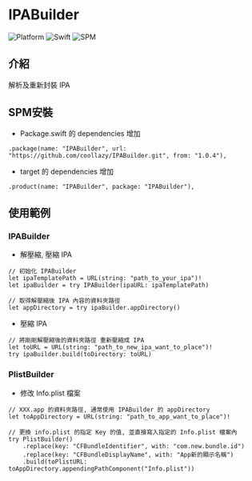 # IPABuilder

![Platform](https://img.shields.io/badge/platform-macOS%20%7C%20Linux-lightgrey)
![Swift](https://img.shields.io/badge/Swift-5.9-orange)
![SPM](https://img.shields.io/badge/SPM-Supported-green)

## 介紹

解析及重新封裝 IPA

## SPM安裝

- Package.swift 的 dependencies 增加

```
.package(name: "IPABuilder", url: "https://github.com/coollazy/IPABuilder.git", from: "1.0.4"),
```

- target 的 dependencies 增加

```
.product(name: "IPABuilder", package: "IPABuilder"),
```

## 使用範例

### IPABuilder

- 解壓縮, 壓縮 IPA

```
// 初始化 IPABuilder
let ipaTemplatePath = URL(string: "path_to_your_ipa")!
let ipaBuilder = try IPABuilder(ipaURL: ipaTemplatePath)

// 取得解壓縮後 IPA 內容的資料夾路徑
let appDirectory = try ipaBuilder.appDirectory()
```

- 壓縮 IPA

```
// 將剛剛解壓縮後的資料夾路徑 重新壓縮成 IPA
let toURL = URL(string: "path_to_new_ipa_want_to_place")!
try ipaBuilder.build(toDirectory: toURL)
```

### PlistBuilder

- 修改 Info.plist 檔案

```
// XXX.app 的資料夾路徑, 通常使用 IPABuilder 的 appDirectory
let toAppDirectory = URL(string: "path_to_app_want_to_place")!

// 更換 info.plist 的指定 Key 的值, 並直接寫入指定的 Info.plist 檔案內
try PlistBuilder()
	.replace(key: "CFBundleIdentifier", with: "com.new.bundle.id")
	.replace(key: "CFBundleDisplayName", with: "App新的顯示名稱")
	.build(toPlistURL: toAppDirectory.appendingPathComponent("Info.plist"))
```

